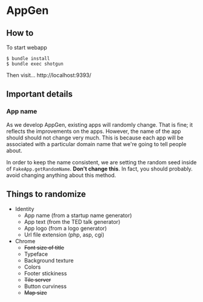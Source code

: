 AppGen
=====

## How to
To start webapp
```
$ bundle install
$ bundle exec shotgun
```

Then visit...
http://localhost:9393/

## Important details

### App name
As we develop AppGen, existing apps will randomly change. That is fine; it
reflects the improvements on the apps. However, the name of the app should
should not change very much. This is because each app will be associated with
a particular domain name that we're going to tell people about.

In order to keep the name consistent, we are setting the random seed inside of
`FakeApp.getRandomName`. **Don't change this**. In fact, you should probably.
avoid changing anything about this method.

## Things to randomize

* Identity
  * App name (from a startup name generator)
  * App text (from the TED talk generator)
  * App logo (from a logo generator)
  * Url file extension (php, asp, cgi)
* Chrome
  * ~~Font size of title~~
  * Typeface
  * Background texture
  * Colors
  * Footer stickiness
  * ~~Tile server~~
  * Button curviness
  * ~~Map size~~
